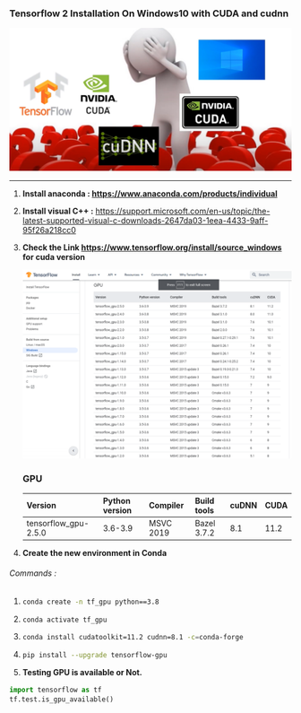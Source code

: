 ### Tensorflow 2 Installation On Windows10 with CUDA and cudnn

![image-20210712165459686](https://raw.githubusercontent.com/ashishpatel26/tensorflow-installation-on-windows10-CUDA-and-cudnn/main/image-20210712165459686.png)

---

1. **Install anaconda : https://www.anaconda.com/products/individual**

2. **Install visual C++ :** https://support.microsoft.com/en-us/topic/the-latest-supported-visual-c-downloads-2647da03-1eea-4433-9aff-95f26a218cc0

3. **Check the Link https://www.tensorflow.org/install/source_windows for cuda version**

   ![](https://raw.githubusercontent.com/ashishpatel26/tensorflow-installation-on-windows10-CUDA-and-cudnn/main/TensorflowCuda.png)

   ### GPU

   | Version              | Python version | Compiler  | Build tools | cuDNN | CUDA |
   | :------------------- | :------------- | :-------- | :---------- | :---- | :--- |
   | tensorflow_gpu-2.5.0 | 3.6-3.9        | MSVC 2019 | Bazel 3.7.2 | 8.1   | 11.2 |

4. **Create the new environment in Conda**

###### Commands :
1. ```bash
   conda create -n tf_gpu python==3.8
   ```
2. ```bash
   conda activate tf_gpu
   ```

3. ```bash 
   conda install cudatoolkit=11.2 cudnn=8.1 -c=conda-forge
   ```

4.  ```bash
    pip install --upgrade tensorflow-gpu
    ```


5. **Testing GPU is available or Not.**

```python
import tensorflow as tf
tf.test.is_gpu_available()
```

